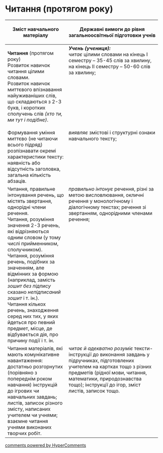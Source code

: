<div id="hypercomments_widget" class="js-hypercomments-widget invisible"></div>

# Читання (протягом року)

<table>
<thead>
  <tr>
    <th width="40%" align="center"><p>Зміст навчального матеріалу</p></td>
    <th width="60%" align="center"><p>Державні вимоги до рівня загальноосвітньої підготовки учнів</p></td>
  </tr>
</thead>
<tbody>
  <tr>
    <td width="40%" style="vertical-align:top !important;">
    <p><b>Читання</b> (протягом року)<br>
Розвиток навичок читання цілими словами.<br>
Розвиток навичок миттєвого впізнавання найуживаніших слів, що складаються з 2-3 букв, і коротких сполучень слів <i>(хто ти, ми тут і подібне)</i>.<br></td>
    <td width="60%" style="vertical-align:top !important;">
<i><b>Учень (учениця):</b></i><br>
<i>читає</i> цілими словами на кінець І семестру – 35-45 слів за хвилину, на кінець ІІ семестру – 50-60 слів за хвилину;</td>
  </tr>
  <tr>
    <td width="40%" style="vertical-align:top !important;">
 Формування уміння миттєво (не читаючи всього підряд) розпізнавати окремі характеристики тексту: наявність або відсутність заголовка, загальна кількість абзаців.</td>
    <td width="60%" style="vertical-align:top !important;">
<i>виявляє</i> змістові і структурні ознаки навчального тексту;</td>
  </tr>
  <tr>
    <td width="40%" style="vertical-align:top !important;">
Читання, правильне інтонування речень, що містять звертання, однорідні члени речення.<br>
Читання, розуміння значення 2-3 речень, які відрізняються одним словом (у тому числі прийменником, сполучником).<br>
Читання, розуміння речень, подібних за значенням, але відмінних за формою (наприклад, замість <i>зошит без підпису</i> сказано <i>непідписаний зошит</i> і т. ін.).<br>
Читання кількох речень, знаходження серед них тих, у яких йдеться про певний предмет, місце, де відбувається дія, про причину події і т. ін.<br></td>
    <td width="60%" style="vertical-align:top !important;">
<i>правильно інтонує</i> речення, різні за метою висловлювання, окличні речення у монологічному і діалогічному текстах; речення зі звертанням, однорідними членами речення;</td>
  </tr>
  <tr>
    <td width="40%" style="vertical-align:top !important;">
Читання матеріалів, які мають комунікативне навантаження: достатньо розгорнутих (порівняно з попереднім роком навчання) інструкцій до ігрових чи навчальних завдань; листів, записок різного змісту, написаних учителем чи учнями; взаємне читання учнями виконаних творчих робіт.</td>
    <td width="60%" style="vertical-align:top !important;">
<i>читає й адекватно розуміє</i> тексти-інструкції до виконання завдань у підручниках, підготовлених учителем на картках тощо з різних предметів (рідної мови, читання, математики, природознавства тощо); інструкції до ігор, зміст листів, записок тощо.</td>
  </tr>
</tbody>
</table>

<div class="js-hypercomments-container">
<a href="http://hypercomments.com" class="hc-link" title="comments widget">comments powered by HyperComments</a>
</div>